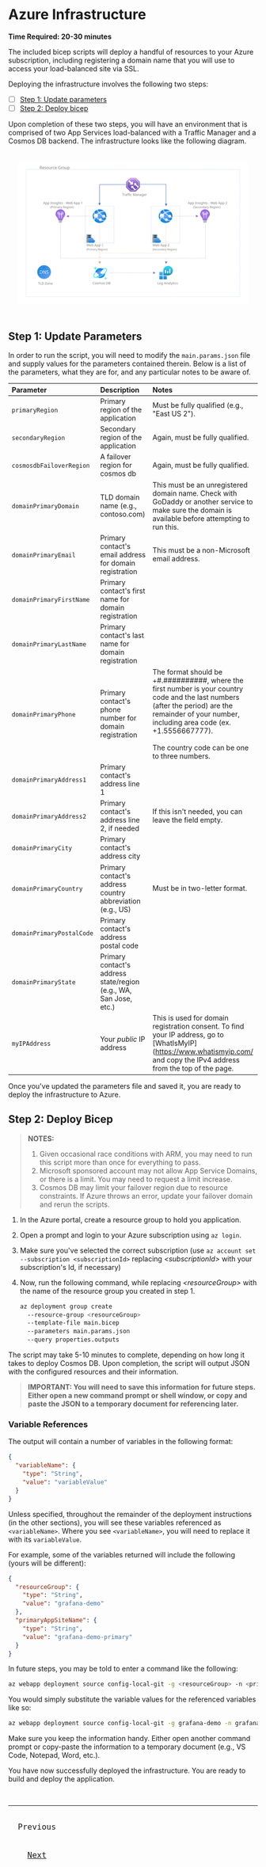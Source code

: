 # Azure Infrastructure
<!-- markdownlint-disable-next-line MD036 -->
**Time Required: 20-30 minutes**

The included bicep scripts will deploy a handful of resources to your Azure subscription, including registering a domain name that you will use to access your load-balanced site via SSL.

Deploying the infrastructure involves the following two steps:

- [ ] [Step 1: Update parameters](#step-1-update-parameters)
- [ ] [Step 2: Deploy bicep](#step-2-deploy-bicep)

Upon completion of these two steps, you will have an environment that is comprised of two App Services load-balanced with a Traffic Manager and a Cosmos DB backend. The infrastructure looks like the following diagram.
<!-- markdownlint-disable MD033 -->
<div style="padding:20px;text-align:center;">
<img src="./topology.svg" />
</div>
<!-- markdownlint-enable MD033 -->

## Step 1: Update Parameters

In order to run the script, you will need to modify the `main.params.json` file and supply values for the parameters contained therein. Below is a list of the parameters, what they are for, and any particular notes to be aware of.

| Parameter | Description | Notes |
| :-        | :-          | :-           |
| `primaryRegion` | Primary region of the application | Must be fully qualified (e.g., "East US 2"). |
| `secondaryRegion` | Secondary region of the application | Again, must be fully qualified. |
| `cosmosdbFailoverRegion` | A failover region for cosmos db | Again, must be fully qualified. |
| `domainPrimaryDomain` | TLD domain name (e.g., contoso.com) | This must be an unregistered domain name. Check with GoDaddy or another service to make sure the domain is available before attempting to run this. |
| `domainPrimaryEmail` | Primary contact's email address for domain registration | This must be a non-Microsoft email address.|
| `domainPrimaryFirstName` | Primary contact's first name for domain registration | |
| `domainPrimaryLastName` | Primary contact's last name for domain registration | |
| `domainPrimaryPhone` | Primary contact's phone number for domain registration | The format should be +#.##########, where the first number is your country code and the last numbers (after the period) are the remainder of your number, including area code (ex. +1.5556667777).<br /><br />The country code can be one to three numbers. |
| `domainPrimaryAddress1` | Primary contact's address line 1 | |
| `domainPrimaryAddress2` | Primary contact's address line 2, if needed | If this isn't needed, you can leave the field empty. |
| `domainPrimaryCity` | Primary contact's address city | |
| `domainPrimaryCountry` | Primary contact's address country abbreviation (e.g., US) | Must be in two-letter format. |
| `domainPrimaryPostalCode` | Primary contact's address postal code | |
| `domainPrimaryState` | Primary contact's address state/region (e.g., WA, San Jose, etc.) | |
| `myIPAddress` | Your _public_ IP address | This is used for domain registration consent. To find your IP address, go to [WhatIsMyIP](https://www.whatismyip.com/ and copy the IPv4 address from the top of the page.

Once you've updated the parameters file and saved it, you are ready to deploy the infrastructure to Azure.

## Step 2: Deploy Bicep

> **NOTES:**  
>
> 1. Given occasional race conditions with ARM, you may need to run this script more than once for everything to pass.  
> 2. Microsoft sponsored account may not allow App Service Domains, or there is a limit. You may need to request a limit increase.
> 3. Cosmos DB may limit your failover region due to resource constraints. If Azure throws an error, update your failover domain and rerun the scripts.

1. In the Azure portal, create a resource group to hold you application.
2. Open a prompt and login to your Azure subscription using `az login`.
3. Make sure you've selected the correct subscription (use `az account set --subscription <subscriptionId>` replacing _\<subscriptionId\>_ with your subscription's Id, if necessary)
4. Now, run the following command, while replacing _\<resourceGroup\>_ with the name of the resource group you created in step 1.

   ```bash
   az deployment group create 
     --resource-group <resourceGroup>
     --template-file main.bicep 
     --parameters main.params.json 
     --query properties.outputs
   ```

The script may take 5-10 minutes to complete, depending on how long it takes to deploy Cosmos DB. Upon completion, the script will output JSON with the configured resources and their information.

> **IMPORTANT: You will need to save this information for future steps. Either open a new command prompt or shell window, or copy and paste the JSON to a temporary document for referencing later.**

### Variable References

The output will contain a number of variables in the following format:

```json
{
  "variableName": {
    "type": "String",
    "value": "variableValue"
  }
}
```

Unless specified, throughout the remainder of the deployment instructions (in the other sections), you will see these variables referenced as `<variableName>`. Where you see `<variableName>`, you will need to replace it with its `variableValue`.

For example, some of the variables returned will include the following (yours will be different):

```json
{
  "resourceGroup": {
    "type": "String",
    "value": "grafana-demo"
  },
  "primaryAppSiteName": {
    "type": "String",
    "value": "grafana-demo-primary"
  }
}
```

In future steps, you may be told to enter a command like the following:

```bash
az webapp deployment source config-local-git -g <resourceGroup> -n <primaryAppSiteName> --out tsv
```

You would simply substitute the variable values for the referenced variables like so:

```bash
az webapp deployment source config-local-git -g grafana-demo -n grafana-demo-primary --out tsv
```

Make sure you keep the information handy. Either open another command prompt or copy-paste the information to a temporary document (e.g., VS Code, Notepad, Word, etc.).

You have now successfully deployed the infrastructure. You are ready to build and deploy the application.

<!-- markdownlint-disable MD033 MD042-->
<br />
<hr />

<kbd align="left"><font size="4"><br />&nbsp; Previous &nbsp;<br /><br /></font></kbd> &nbsp;&nbsp;&nbsp;&nbsp;&nbsp;
<kbd align="right"><font size="4"><br />&nbsp;&nbsp;&nbsp; [Next][NextLink] &nbsp;&nbsp;&nbsp;<br /><br /></font></kbd>

[NextLink]: # '../app/README.md'
